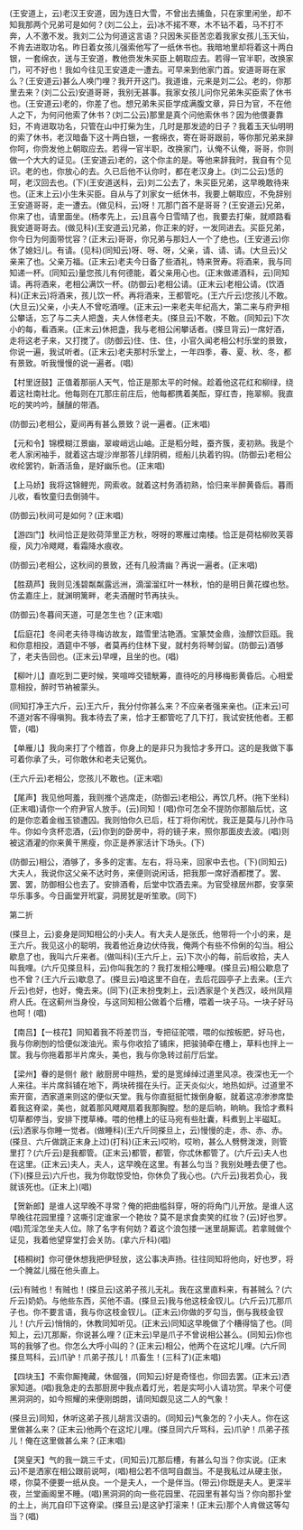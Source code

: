 <!-- { "loadSidebar": true } -->
(王安道上，云)老汉王安道，因为连日大雪，不曾出去捕鱼，只在家里闲坐，却不知我那两个兄弟可是如何？(刘二公上，云)冰不掿不寒，木不钻不着，马不打不奔，人不激不发。我刘二公为何道这言语？只因朱买臣苦恋着我家女孩儿玉天仙，不肯去进取功名。昨日着女孩儿强索他写了一纸休书也。我暗地里却将着这十两白银，一套绵衣，送与王安道，教他赍发朱买臣上朝取应去。若得一官半职，改换家门，可不好也！我如今往见王安道走一遭去。可早来到他家门首。安道哥哥在家么？(王安道云)甚么人唤门哩？我开开这门。我道谁，元来是刘二公。老的，你那里去来？(刘二公云)安道哥哥，我别无甚事。我家女孩儿问你兄弟朱买臣索了休书也。(王安道云)老的，你差了也。想兄弟朱买臣学成满腹文章，异日为官，不在他人之下，为何问他索了休书？(刘二公云)那里是真个问他索休书？因为他偎妻靠妇，不肯进取功名，只管在山中打柴为生，几时是那发迹的日子？我着玉天仙明明的索了休书，老汉暗备下这十两白银，一套绵衣，寄在哥哥跟前，等你那兄弟来辞你呵，你赍发他上朝取应去。若得一官半职，改换家门，认俺不认俺，哥哥，你则做一个大大的证见。(王安道云)老的，这个你主的是。等他来辞我时，我自有个见识。老的也，你放心的去。久已后他不认你时，都在老汉身上。(刘二公云)恁的呵，老汉回去也。(下)(王安道送科，云)刘二公去了，朱买臣兄弟，这早晚敢待来也。(正末上云)小生朱买臣。自从与了刘家女一纸休书，我要上朝取应，不免辞别王安道哥哥，走一遭去。(做见科，云)呀！兀那门首不是哥哥？(王安道云)兄弟，你来了也，请里面坐。(杨孝先上，云)且喜今日雪晴了也，我要去打柴，就顺路看我安道哥哥去。(做见科)(王安道云)兄弟，你正来的好，一发同进去。买臣兄弟，你今日为何面带忧容？(正末云)哥哥，你兄弟与那妇人一个了绝也。(王安道云)你休了媳妇儿。有请。(见科)(同知云)呀、呀、呀，父亲，请、请、请。(大旦云)父亲来了也。父亲万福。(正末云)老夫今日备了些酒礼，特来贺寿。将酒来，我与同知递一杯。(同知云)量您孩儿有何德能，着父亲用心也。(正末做递酒科，云)同知请。再将酒来，老相公满饮一杯。(防御云)老相公请。(正末云)老相公请。(饮酒科)(正末云)将酒来，孩儿饮一杯。再将酒来，王都管吃。(王六斤云)您孩儿不敢。(大旦云)父亲，小夫人不曾吃酒哩。(正末云)一来老夫年纪高大，第二来与府尹相公攀话，忘了与二夫人把盏，夫人休怪老夫。(搽旦云)不敢，不敢。(同知云)下次小的每，看酒来。(正末云)休把盏，我与老相公闲攀话者。(搽旦背云)一席好酒，走将这老子来，又打搅了。(防御云)住、住、住，小官久闻老相公村乐堂的景致，你说一遍，我试听者。(正末云)老夫那村乐堂上，一年四季，春、夏、秋、冬，都有景致。听我慢慢的说一遍者。(唱)

【村里迓鼓】正值着那丽人天气，恰正是那太平的时候。趁着他这花红和柳绿，绕着这社南社北。他每则在兀那庄前庄后，他每都携着美酝，穿红杏，拖翠柳。我直吃的笑吟吟，醺醺的带酒。

(防御云)老相公，夏间再有甚么景致？说一遍者。(正末唱)

【元和令】锦模糊江景幽，翠峻峭远山岫。正是稻分畦，蚕齐簇，麦初熟。我是个老人家闲袖手，就着这古堤沙岸那答儿绿阴稠，缆船儿执着钓钩。(防御云)老相公收纶罢钓，新酒活鱼，是好幽乐也。(正末唱)

【上马娇】我将这锦鲤兜，网索收。就着这村务酒初熟，恰归来半醉黄昏后。暮雨儿收，看牧童归去倒骑牛。

(防御云)秋间可是如何？(正末唱)

【游四门】秋间恰正是败荷萍里正方秋，呀呀的寒雁过南楼。恰正是荷枯柳败芙蓉瘦，风力冷飕飕，看霜降水痕收。

(防御云)老相公，这秋间的景致，还有几般清幽？再说一遍者。(正末唱)

【胜葫芦】我则见浅碧粼粼露远洲，滴溜溜红叶一林秋，怕的是明日黄花蝶也愁。仿孟嘉庄上，就渊明篱畔，老夫酒醒时节再扶头。

(防御云)冬暮间天道，可是怎生也？(正末唱)

【后庭花】冬间老夫待寻梅访故友，踏雪里沽艳酒。宝篆焚金鼎，浊醪饮巨瓯。我和你意相投，酒筵中不够，者莫再约住林下叟，就村务将琴剑留。(防御云)酒够了，老夫告回也。(正末云)早哩，且坐的也。(唱)

【柳叶儿】直吃到二更时候，笑喧哗交错觥筹，直待吃的月移梅影黄昏后。心相爱意相投，醉时节衲被蒙头。

(同知打净王六斤，云)王六斤，我分付你甚么来？不应亲者强来亲也。(正末云)可不道对客不得嗔狗。我本待去了来，恰才王都管吃了几下打，我试安抚他者。王都管，(唱)

【单雁儿】我向来打了个稽首，你身上的是非只为我恰才多开口。这的是我做下事可着你承了头，可你敢休和老夫记冤仇。

(王六斤云)老相公，您孩儿不敢也。(正末唱)

【尾声】我见他呵羞，我则推个逃席走，(防御云)老相公，再饮几杯。(拖下坐科)(正末唱)请你一个府尹官人放手。(云)同知！(唱)你可怎全不提防你那脑后忧，这的是你恋着金枷玉锁遭囚。我则怕你久已后，枉丁将你闲忧，我正是莫与儿孙作马牛。你如今贪杯恋酒，(云)你到的卧房中，将的镜子来，照你那面皮去波。(唱)则被这酒灌的你来黄干黑瘦，你正是养家活计下场头。(下)

(防御云)相公，酒够了，多多的定害。左右，将马来，回家中去也。(下)(同知云)大夫人，我说你这父亲不达时务，来便则说闲话，把我那一席好酒都搅了。罢、罢、罢，防御相公也去了。安排酒肴，后堂中饮酒去来。为官受禄居州郡，安享荣华乐事多。今日画堂开玳宴，洞房犹是听笙歌。(同下)

第二折

(搽旦上，云)妾身是同知相公的小夫人。有大夫人是张氏，他带将一个小的来，是王六斤。我见这小的聪明，我着他近身边伏侍我，俺两个有些不伶俐的勾当。相公歇息了也，我叫六斤来者。(做叫科)(王六斤上，云)下次小的每，前后收拾，夫人叫我哩。(六斤见搽旦科，云)你叫我怎的？我打发相公睡哩。(搽旦云)相公歇息了也不曾？(王六斤云)歇息了。(搽旦云)咱这里不自在，去后花园亭子上去来。(王六斤云)也好，也好，俺去来。(同下)(正末扮曳刺上，云)洒家是个关西汉，岐州凤翔府人氏。在这蓟州当身役，与这同知相公做着个后槽，喂着一块子马。一块子好马也呵！(唱)

【南吕】【一枝花】同知着我不将差罚当，专把征驼喂，喂的似按板肥，好马也，我与你刷刨的恰便似泼油光。索与你收拾了铺床，把骏骑牵在槽上，草料也拌上一筐。我与你拖着那半片席头，美也，我与你急转过前厅后堂。

【梁州】眷的是侧忄敝忄敝厨房中暄热，爱的是宽绰绰过道里风凉。夜深也无一个人来往。半片席斜铺在地下，两块砖掇在头行。正天炎似火，地热如炉。过道里不索开窗，洒家道来则这的便似天堂。我与你直挺挺忙拨倒身躯，就着这凉渗渗席垫着我这脊梁，美也，就着那风飕飕扇着我那胸膛。愁的是后晌，晌晌。我恰才煮料切草都停当，安排下搅草棒。喂的他槽上的征马宛有些肚囊，料煮到上半磁缸。(云)洒家与你睡一觉者。(做睡科)(王六斤同搽旦上，云)慢慢的走，赤、赤、赤。(搽旦、六斤做跳正末身上过)(打科)(正末云)哎哟，哎哟，甚么人劈劈泼泼，则管里打？(六斤云)是我都管。(正末云)都管，都管，你忒休都管了。(六斤云)夫人也在这里。(正末云)夫人，夫人，这早晚在这里。有甚么匀当？我别处睡去便了也。(下)(搽旦云)六斤也，我为你耽惊受怕，你休负了我心也。(六斤云)我若负心，我就该死也。(正末上)(唱)

【贺新郎】是谁人这早晚不寻常？俺的把曲槛斜穿，呀的将角门儿开放。是谁人这早晚往花园里撞？这嘶引定谁家一个艳妆？莫不是求食卖笑的红妆？(云)好也罗。(唱)荒淫怎坐夫人位。除了名字有何妨？着这个浪包搂一迷里胡厮谎。若拿贼做个证见，我着他望穿堂打会关防。(拿六斤科)(唱)

【梧桐树】你可便休想我把伊轻放，这公事决声扬。往往同知将他向，好也罗，将一个腌盆儿掇在他头直上。

(云)有贼也！有贼也！(搽旦云)这弟子孩儿无礼。我在这里直料来，有甚贼么？(六斤云)奶奶。与他些东西，买他不语。(搽旦云)我与他这枝金钗儿。(六斤云)兀那爪子也。你不要言语，我与你这枝金钗儿。(正末云)你做的歹勾当，倒与我枝金钗儿！(六斤云)悄悄的，休教同知听见。(正末云)同知这早晚做了个糟得恼了也。(同知上，云)兀那厮，你说甚么哩？(正末云)早是爪子不曾说相公甚么。(同知云)你也骂的我够了也。你怎么大呼小叫的？(正末云)相公，他两个在这坨儿哩。(六斤同搽旦骂科，云)爪驴！爪弟子孩儿！爪畜生！(三科了)(正末唱)

【四块玉】不索你厮掩藏，休倔强，(同知云)好是奇怪也，你回去罢。(正末云)洒家知道。(唱)我急走的去那厨房中我点着灯光，若是实呵小人请功赏。早来个可便黑洞洞的，如今照耀的来便刚朗朗，请同知觑见这二人的气象！

(搽旦云)同知，休听这弟子孩儿胡言汉语的。(同知云)气象怎的？小夫人。你在这里做甚么来？(正末云)他两个在这坨儿哩。(搽旦同六斤骂科，云)爪驴！爪弟子孩儿！俺在这里做甚么来？(正末唱)

【哭皇天】气的我一跳三千丈，(司知云)兀那后槽，有甚么勾当？你实说。(正末云)不是洒家在相公跟前说呵，(唱)相公若不信呵自觑当。不是我私过从硬主张，嗏，你莫不便要一纸从良。一个是夫人，一个是伴当。(带云)你既是夫人。更深半夜，兰堂画阁里不睡。(唱)黑洞洞的向一些花园里、花园里有甚勾当？你向那扑堂的土上，尚兀自印下这脊梁。(搽旦云)是这驴打滚来！(正末云)那个人肯做这等勾当？(唱)

